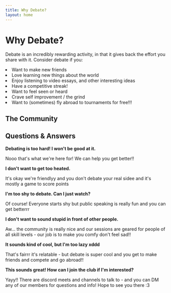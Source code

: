 ```yaml
---
title: Why Debate?
layout: home
---
```


# Why Debate?
Debate is an incredibly rewarding activity, in that it gives back the effort you share with it. Consider debate if you:

<li>Want to make new friends</li>
<li>Love learning new things about the world</li>
<li>Enjoy listening to video essays, and other interesting ideas</li>
<li>Have a competitive streak!</li>
<li>Want to feel seen or heard</li>
<li>Crave self improvement / the grind</li>
<li>Want to (sometimes) fly abroad to tournaments for free!!!</li>

## The Community

## Questions & Answers

**Debating is too hard! I won't be good at it.**

Nooo that's what we're here for! We can help you get better!!

**I don't want to get too heated.**

It's okay we're friendlyy and you don't debate your real sidee and it's mostly a game to score points

**I'm too shy to debate. Can I just watch?**

Of course! Everyone starts shy but public speaking is really fun and you can get betterrr

**I don't want to sound stupid in front of other people.**

Aw... the community is really nice and our sessions are geared for people of all skill levels - our job is to make you comfy don't feel sad!!

**It sounds kind of cool, but I'm too lazy xddd**

That's fairrr it's relatable - but debate is super cool and you get to make friends and compete and go abroad!!

**This sounds great! How can I join the club if I'm interested?**

Yayy!! There are discord meets and channels to talk to - and you can DM any of our members for questions and info! Hope to see you there :3
